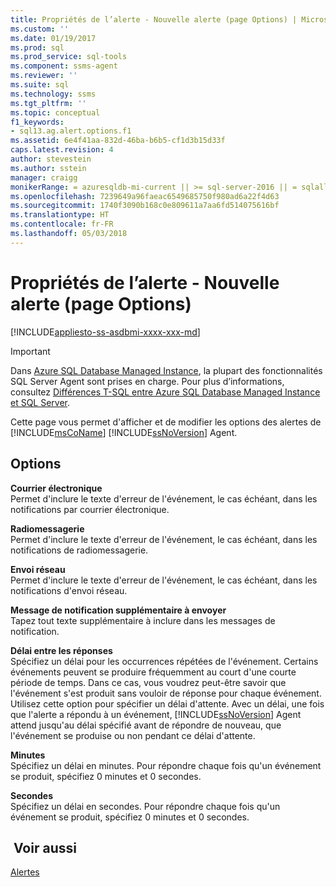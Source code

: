 ```yaml
---
title: Propriétés de l’alerte - Nouvelle alerte (page Options) | Microsoft Docs
ms.custom: ''
ms.date: 01/19/2017
ms.prod: sql
ms.prod_service: sql-tools
ms.component: ssms-agent
ms.reviewer: ''
ms.suite: sql
ms.technology: ssms
ms.tgt_pltfrm: ''
ms.topic: conceptual
f1_keywords:
- sql13.ag.alert.options.f1
ms.assetid: 6e4f41aa-832d-46ba-b6b5-cf1d3b15d33f
caps.latest.revision: 4
author: stevestein
ms.author: sstein
manager: craigg
monikerRange: = azuresqldb-mi-current || >= sql-server-2016 || = sqlallproducts-allversions
ms.openlocfilehash: 7239649a96faeac6549685750f980ad6a22f4d63
ms.sourcegitcommit: 1740f3090b168c0e809611a7aa6fd514075616bf
ms.translationtype: HT
ms.contentlocale: fr-FR
ms.lasthandoff: 05/03/2018
---
```

# <a name="alert-properties---new-alert-options-page"></a>Propriétés de l’alerte - Nouvelle alerte (page Options)
[!INCLUDE[appliesto-ss-asdbmi-xxxx-xxx-md](../../includes/appliesto-ss-asdbmi-xxxx-xxx-md.md)]

> [!IMPORTANT]  
> Dans [Azure SQL Database Managed Instance](https://docs.microsoft.com/azure/sql-database/sql-database-managed-instance), la plupart des fonctionnalités SQL Server Agent sont prises en charge. Pour plus d’informations, consultez [Différences T-SQL entre Azure SQL Database Managed Instance et SQL Server](https://docs.microsoft.com/azure/sql-database/sql-database-managed-instance-transact-sql-information#sql-server-agent).

Cette page vous permet d'afficher et de modifier les options des alertes de [!INCLUDE[msCoName](../../includes/msconame_md.md)] [!INCLUDE[ssNoVersion](../../includes/ssnoversion_md.md)] Agent.  

## <a name="options"></a>Options  
**Courrier électronique**  
Permet d'inclure le texte d'erreur de l'événement, le cas échéant, dans les notifications par courrier électronique.  
  
**Radiomessagerie**  
Permet d'inclure le texte d'erreur de l'événement, le cas échéant, dans les notifications de radiomessagerie.  
  
**Envoi réseau**  
Permet d'inclure le texte d'erreur de l'événement, le cas échéant, dans les notifications d'envoi réseau.  
  
**Message de notification supplémentaire à envoyer**  
Tapez tout texte supplémentaire à inclure dans les messages de notification.  
  
**Délai entre les réponses**  
Spécifiez un délai pour les occurrences répétées de l'événement. Certains événements peuvent se produire fréquemment au court d'une courte période de temps. Dans ce cas, vous voudrez peut-être savoir que l'événement s'est produit sans vouloir de réponse pour chaque événement. Utilisez cette option pour spécifier un délai d'attente. Avec un délai, une fois que l'alerte a répondu à un événement, [!INCLUDE[ssNoVersion](../../includes/ssnoversion_md.md)] Agent attend jusqu'au délai spécifié avant de répondre de nouveau, que l'événement se produise ou non pendant ce délai d'attente.  
  
**Minutes**  
Spécifiez un délai en minutes. Pour répondre chaque fois qu'un événement se produit, spécifiez 0 minutes et 0 secondes.  
  
**Secondes**  
Spécifiez un délai en secondes. Pour répondre chaque fois qu'un événement se produit, spécifiez 0 minutes et 0 secondes.  
  
## <a name="see-also"></a> Voir aussi  
[Alertes](../../ssms/agent/alerts.md)  
  
